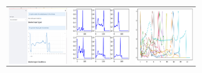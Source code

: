 |  	| 	| 	|
|---	|---	|---	|
|<img src="https://github.com/Helal-Chowdhury/ECG-SIGNAL/blob/main/signal1.jpg" width="300" height="150"> 	| <img src="https://github.com/Helal-Chowdhury/ECG-SIGNAL/blob/main/Signal_v2.png" width="300" height="150">  	|  <img src="https://github.com/Helal-Chowdhury/ECG-SIGNAL/blob/main/sig3.png" width="300" height="150"> 	|
